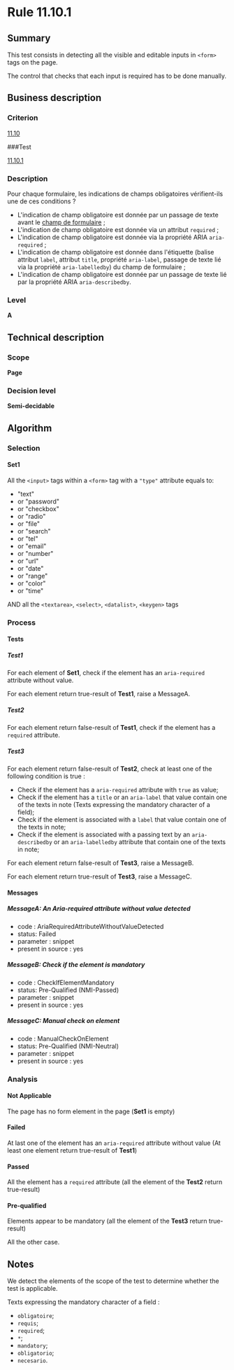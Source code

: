 # Rule 11.10.1

## Summary

This test consists in detecting all the visible and editable inputs in `<form>` tags on the page.

The control that checks that each input is required has to be done manually.

## Business description

### Criterion

[11.10](http://references.modernisation.gouv.fr/rgaa/criteres.html#crit-11-10)

###Test

[11.10.1](http://references.modernisation.gouv.fr/rgaa/criteres.html#test-11-10-1)

### Description

Pour chaque formulaire, les indications de champs obligatoires v&eacute;rifient-ils une de ces conditions ? 
 
 * L'indication de champ obligatoire est donn&eacute;e par un passage de texte avant le <a href="http://references.modernisation.gouv.fr/rgaa/glossaire.html#champ-de-saisie-de-formulaire">champ de formulaire</a> ;
 * L'indication de champ obligatoire est donn&eacute;e via un attribut `required` ;
 * L'indication de champ obligatoire est donn&eacute;e via la propri&eacute;t&eacute; ARIA `aria-required` ;
 * L'indication de champ obligatoire est donn&eacute;e dans l'&eacute;tiquette (balise attribut `label`, attribut `title`, propri&eacute;t&eacute; `aria-label`, passage de texte li&eacute; via la propri&eacute;t&eacute; `aria-labelledby`) du champ de formulaire ;
 * L'indication de champ obligatoire est donn&eacute;e par un passage de texte li&eacute; par la propri&eacute;t&eacute; ARIA `aria-describedby`.


### Level

**A**

## Technical description

### Scope

**Page**

### Decision level

**Semi-decidable**

## Algorithm

### Selection

#### Set1

All the `<input>` tags within a `<form>` tag with a `"type"` attribute equals to:
-  "text"
-   or "password"
-   or "checkbox"
-   or "radio"
-   or "file"
-   or "search"
-   or "tel"
-   or "email"
-   or "number"
-   or "url"
-   or "date"
-   or "range"
-   or "color"
-   or "time"

AND all the `<textarea>`, `<select>`, `<datalist>`, `<keygen>` tags

### Process

#### Tests

##### Test1

For each element of **Set1**, check if the element has an `aria-required` attribute without value.

For each element return true-result of **Test1**, raise a MessageA.

##### Test2

For each element return false-result of **Test1**, check if the element has a `required` attribute.

##### Test3

For each element return false-result of **Test2**, check at least one of the following condition is true :
*  Check if the element has a `aria-required` attribute with `true` as value;
*  Check if the element has a `title` or an `aria-label` that value contain one of the texts in note (Texts expressing the mandatory character of a field);
*  Check if the element is associated with a `label` that value contain one of the texts in note;
*  Check if the element is associated with a passing text by an `aria-describedby` or an `aria-labelledby` attribute that contain one of the texts in note;

For each element return false-result of **Test3**, raise a MessageB.

For each element return true-result of **Test3**, raise a MessageC.

#### Messages

##### MessageA: An Aria-required attribute without value detected

-   code : AriaRequiredAttributeWithoutValueDetected
-   status: Failed
-   parameter : snippet
-   present in source : yes

##### MessageB: Check if the element is mandatory

-   code : CheckIfElementMandatory
-   status: Pre-Qualified (NMI-Passed)
-   parameter : snippet
-   present in source : yes

##### MessageC: Manual check on element

-   code : ManualCheckOnElement
-   status: Pre-Qualified (NMI-Neutral)
-   parameter : snippet
-   present in source : yes

### Analysis

#### Not Applicable

The page has no form element in the page (**Set1** is empty)

#### Failed

At last one of the element has an `aria-required` attribute without value (At least one element return true-result of **Test1**)

#### Passed

All the element has a `required` attribute (all the element of the **Test2** return true-result)

#### Pre-qualified

Elements appear to be mandatory (all the element of the **Test3** return true-result)

All the other case.

## Notes

We detect the elements of the scope of the test to determine whether the
test is applicable.

Texts expressing the mandatory character of a field :
*  `obligatoire`;
*  `requis`;
*  `required`;
*  `*`;
*  `mandatory`;
*  `obligatorio`;
*  `necesario`.
